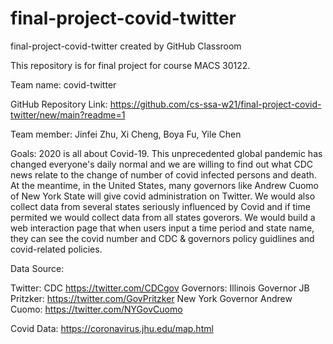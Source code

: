 # final-project-covid-twitter
final-project-covid-twitter created by GitHub Classroom

This repository is for final project for course MACS 30122.

Team name: covid-twitter

GitHub Repository Link: https://github.com/cs-ssa-w21/final-project-covid-twitter/new/main?readme=1

Team member: Jinfei Zhu, Xi Cheng, Boya Fu, Yile Chen

Goals:
2020 is all about Covid-19. This unprecedented global pandemic has changed everyone's daily normal and we are willing to find out what CDC news relate to the change of number of covid infected persons and death. 
At the meantime, in the United States, many governors like Andrew Cuomo of New York State will give covid administration on Twitter. We would also collect data from several states seriously influenced by Covid and if time permited we would collect data from all states goverors.
We would build a web interaction page that when users input a time period and state name, they can see the covid number and CDC & governors policy guidlines and covid-related policies.

Data Source:

Twitter: 
CDC https://twitter.com/CDCgov
Governors: 
Illinois Governor JB Pritzker: https://twitter.com/GovPritzker
New York Governor Andrew Cuomo: https://twitter.com/NYGovCuomo

Covid Data: 
https://coronavirus.jhu.edu/map.html

